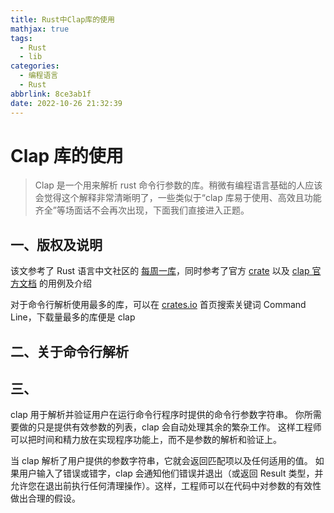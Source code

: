 ```yaml
---
title: Rust中Clap库的使用
mathjax: true
tags:
  - Rust
  - lib
categories:
  - 编程语言
  - Rust
abbrlink: 8ce3ab1f
date: 2022-10-26 21:32:39
---
```


# Clap 库的使用

>Clap 是一个用来解析 rust 命令行参数的库。稍微有编程语言基础的人应该会觉得这个解释非常清晰明了，一些类似于“clap 库易于使用、高效且功能齐全”等场面话不会再次出现，下面我们直接进入正题。

<!-- more -->

## 一、版权及说明

该文参考了 Rust 语言中文社区的 [每周一库](https://rustcc.cn/article?id=921ad2c0-09af-4271-ae62-4b21ce281a2b)，同时参考了官方 [crate](https://crates.io/crates/clap) 以及 [clap 官方文档](https://docs.rs/clap/latest/clap/) 的用例及介绍

对于命令行解析使用最多的库，可以在 [crates.io](https://crates.io) 首页搜索关键词 Command Line，下载量最多的库便是 clap

## 二、关于命令行解析










## 三、

clap 用于解析并验证用户在运行命令行程序时提供的命令行参数字符串。 你所需要做的只是提供有效参数的列表，clap 会自动处理其余的繁杂工作。 这样工程师可以把时间和精力放在实现程序功能上，而不是参数的解析和验证上。

当 clap 解析了用户提供的参数字符串，它就会返回匹配项以及任何适用的值。 如果用户输入了错误或错字，clap 会通知他们错误并退出（或返回 Result 类型，并允许您在退出前执行任何清理操作）。这样，工程师可以在代码中对参数的有效性做出合理的假设。

